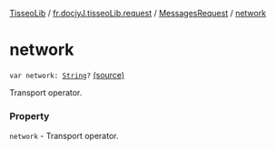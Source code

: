 [TisseoLib](../../index.md) / [fr.docjyJ.tisseoLib.request](../index.md) / [MessagesRequest](index.md) / [network](./network.md)

# network

`var network: `[`String`](https://kotlinlang.org/api/latest/jvm/stdlib/kotlin/-string/index.html)`?` [(source)](https://github.com/docjyJ/TisseoLib/tree/master/src/main/kotlin/fr/docjyJ/tisseoLib/request/MessagesRequest.kt#L19)

Transport operator.

### Property

`network` - Transport operator.